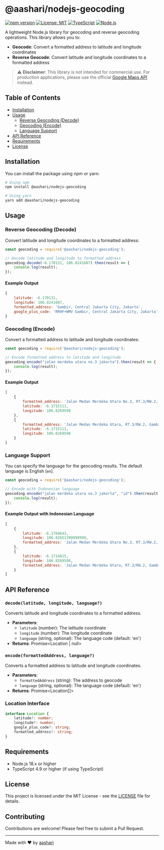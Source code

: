 # @aashari/nodejs-geocoding

[![npm version](https://img.shields.io/npm/v/@aashari/nodejs-geocoding.svg)](https://www.npmjs.com/package/@aashari/nodejs-geocoding)
[![License: MIT](https://img.shields.io/badge/License-MIT-blue.svg)](https://opensource.org/licenses/MIT)
[![TypeScript](https://img.shields.io/badge/TypeScript-5.8-blue.svg)](https://www.typescriptlang.org/)
[![Node.js](https://img.shields.io/badge/Node.js-21.x-green.svg)](https://nodejs.org/)

A lightweight Node.js library for geocoding and reverse geocoding operations. This library allows you to:

- **Geocode**: Convert a formatted address to latitude and longitude coordinates
- **Reverse Geocode**: Convert latitude and longitude coordinates to a formatted address

> ⚠️ **Disclaimer**: This library is not intended for commercial use. For production applications, please use the official [Google Maps API](https://developers.google.com/maps/documentation/geocoding/overview) instead.

## Table of Contents

- [Installation](#installation)
- [Usage](#usage)
  - [Reverse Geocoding (Decode)](#reverse-geocoding-decode)
  - [Geocoding (Encode)](#geocoding-encode)
  - [Language Support](#language-support)
- [API Reference](#api-reference)
- [Requirements](#requirements)
- [License](#license)

## Installation

You can install the package using npm or yarn:

```bash
# Using npm
npm install @aashari/nodejs-geocoding

# Using yarn
yarn add @aashari/nodejs-geocoding
```

## Usage

### Reverse Geocoding (Decode)

Convert latitude and longitude coordinates to a formatted address:

```javascript
const geocoding = require('@aashari/nodejs-geocoding');

// Decode latitude and longitude to formatted address
geocoding.decode(-6.170131, 106.8241607).then(result => {
    console.log(result);
});
```

#### Example Output

```javascript
{
    latitude: -6.170131,
    longitude: 106.8241607,
    formatted_address: 'Gambir, Central Jakarta City, Jakarta',
    google_plus_code: 'RRHF+WMV Gambir, Central Jakarta City, Jakarta'
}
```

### Geocoding (Encode)

Convert a formatted address to latitude and longitude coordinates:

```javascript
const geocoding = require('@aashari/nodejs-geocoding');

// Encode formatted address to latitude and longitude
geocoding.encode("jalan merdeka utara no.3 jakarta").then(result => {
    console.log(result);
});
```

#### Example Output

```javascript
[
    {
        formatted_address: 'Jalan Medan Merdeka Utara No.3, RT.3/RW.2, Gambir, Central Jakarta City, Jakarta',
        latitude: -6.1715111,
        longitude: 106.8269598
    },
    {
        formatted_address: 'Jalan Medan Merdeka Utara, RT.3/RW.2, Gambir, Central Jakarta City, Jakarta',
        latitude: -6.1715111,
        longitude: 106.8269598
    }
]
```

### Language Support

You can specify the language for the geocoding results. The default language is English (`en`).

```javascript
const geocoding = require('@aashari/nodejs-geocoding');

// Encode with Indonesian language
geocoding.encode("jalan merdeka utara no.3 jakarta", "id").then(result => {
    console.log(result);
});
```

#### Example Output with Indonesian Language

```javascript
[
    {
        latitude: -6.1704643,
        longitude: 106.82651399999999,
        formatted_address: 'Jalan Medan Merdeka Utara No.3, RT.3/RW.2, Gambir, Kota Jakarta Pusat, Jakarta'
    },
    {
        latitude: -6.1714815,
        longitude: 106.8269598,
        formatted_address: 'Jalan Medan Merdeka Utara, RT.3/RW.2, Gambir, Kota Jakarta Pusat, Jakarta'
    }
]
```

## API Reference

### `decode(latitude, longitude, language?)`

Converts latitude and longitude coordinates to a formatted address.

- **Parameters**:
  - `latitude` (number): The latitude coordinate
  - `longitude` (number): The longitude coordinate
  - `language` (string, optional): The language code (default: 'en')
- **Returns**: Promise<Location | null>

### `encode(formattedAddress, language?)`

Converts a formatted address to latitude and longitude coordinates.

- **Parameters**:
  - `formattedAddress` (string): The address to geocode
  - `language` (string, optional): The language code (default: 'en')
- **Returns**: Promise<Location[]>

### Location Interface

```typescript
interface Location {
    latitude?: number;
    longitude?: number;
    google_plus_code?: string;
    formatted_address?: string;
}
```

## Requirements

- Node.js 18.x or higher
- TypeScript 4.9 or higher (if using TypeScript)

## License

This project is licensed under the MIT License - see the [LICENSE](LICENSE) file for details.

## Contributing

Contributions are welcome! Please feel free to submit a Pull Request.

---

Made with ❤️ by [aashari](https://github.com/aashari)
